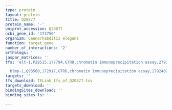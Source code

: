 ```yaml
---
type: protein
layout: protein
title: Q20877
protein_name: '-'
uniprot_accession: Q20877
ncbi_gene_id: '173750'
organism: Caenorhabditis elegans
function: target gene
number_of_interactions: '2'
orthologs: ''
jaspar_matrices: ''
tfs: 'elt-1,P28515,177794,GTRD,chromatin immunoprecipitation assay,27924024%5Buid%5D,No

  blmp-1,Q93560,172917,GTRD,chromatin immunoprecipitation assay,27924024%5Buid%5D,No'
targets: ''
tfs_download: TFLink_tfs_of_Q20877.tsv
targets_download: ''
bindingSites_download: ''
binding_sites_ls: ''

---
```

